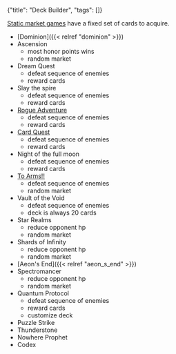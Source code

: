{"title": "Deck Builder", "tags": []}

[Static market games](https://boardgamegeek.com/geeklist/239929/static-market-deck-building-games) have a fixed set of cards to acquire.

* [Dominion]({{< relref "dominion" >}})
* Ascension
  * most honor points wins
  * random market
* Dream Quest
  * defeat sequence of enemies
  * reward cards
* Slay the spire
  * defeat sequence of enemies
  * reward cards
* [Rogue Adventure](https://play.google.com/store/apps/details?id=it.sharklab.rogueadventure)
  * defeat sequence of enemies
  * reward cards
* [Card Quest](https://store.steampowered.com/app/493080/Card_Quest/)
  * defeat sequence of enemies
  * reward cards
* Night of the full moon
  * defeat sequence of enemies
  * reward cards
* [To Arms!!](https://play.google.com/store/apps/details?id=com.latahunden.toarms)
  * defeat sequence of enemies
  * random market
* Vault of the Void
  * defeat sequence of enemies
  * deck is always 20 cards
* Star Realms
  * reduce opponent hp
  * random market
* Shards of Infinity
  * reduce opponent hp
  * random market
* [Aeon's End]({{< relref "aeon_s_end" >}})
* Spectromancer
  * reduce opponent hp
  * random market
* Quantum Protocol
  * defeat sequence of enemies
  * reward cards
  * customize deck
* Puzzle Strike
* Thunderstone
* Nowhere Prophet
* Codex
